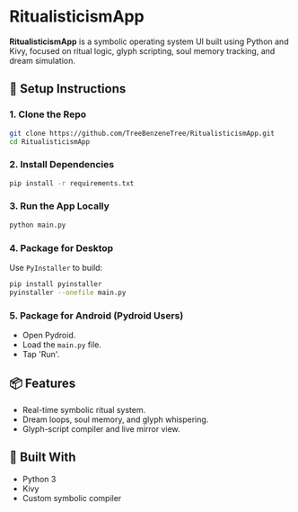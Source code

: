 # RitualisticismApp

**RitualisticismApp** is a symbolic operating system UI built using Python and Kivy, focused on ritual logic, glyph scripting, soul memory tracking, and dream simulation.

## 🔧 Setup Instructions

### 1. Clone the Repo
```bash
git clone https://github.com/TreeBenzeneTree/RitualisticismApp.git
cd RitualisticismApp
```

### 2. Install Dependencies
```bash
pip install -r requirements.txt
```

### 3. Run the App Locally
```bash
python main.py
```

### 4. Package for Desktop
Use `PyInstaller` to build:
```bash
pip install pyinstaller
pyinstaller --onefile main.py
```

### 5. Package for Android (Pydroid Users)
- Open Pydroid.
- Load the `main.py` file.
- Tap 'Run'.

## 📦 Features
- Real-time symbolic ritual system.
- Dream loops, soul memory, and glyph whispering.
- Glyph-script compiler and live mirror view.

## 🧱 Built With
- Python 3
- Kivy
- Custom symbolic compiler
